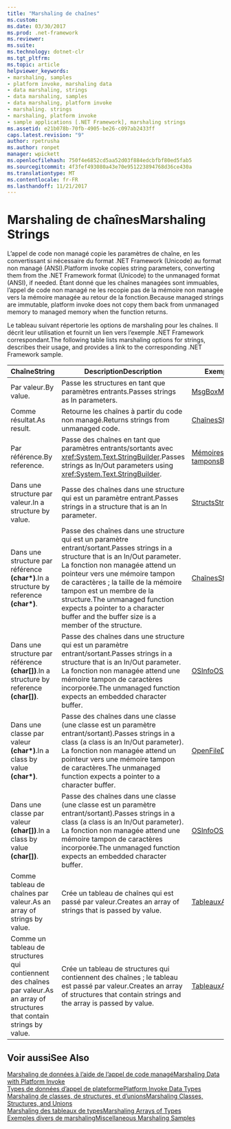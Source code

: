 ```yaml
---
title: "Marshaling de chaînes"
ms.custom: 
ms.date: 03/30/2017
ms.prod: .net-framework
ms.reviewer: 
ms.suite: 
ms.technology: dotnet-clr
ms.tgt_pltfrm: 
ms.topic: article
helpviewer_keywords:
- marshaling, samples
- platform invoke, marshaling data
- data marshaling, strings
- data marshaling, samples
- data marshaling, platform invoke
- marshaling. strings
- marshaling, platform invoke
- sample applications [.NET Framework], marshaling strings
ms.assetid: e21b078b-70fb-4905-be26-c097ab2433ff
caps.latest.revision: "9"
author: rpetrusha
ms.author: ronpet
manager: wpickett
ms.openlocfilehash: 750f4e6852cd5aa52d03f884edcbfbf80ed5fab5
ms.sourcegitcommit: 4f3fef493080a43e70e951223894768d36ce430a
ms.translationtype: MT
ms.contentlocale: fr-FR
ms.lasthandoff: 11/21/2017
---
```

# <a name="marshaling-strings"></a><span data-ttu-id="55594-102">Marshaling de chaînes</span><span class="sxs-lookup"><span data-stu-id="55594-102">Marshaling Strings</span></span>
<span data-ttu-id="55594-103">L’appel de code non managé copie les paramètres de chaîne, en les convertissant si nécessaire du format .NET Framework (Unicode) au format non managé (ANSI).</span><span class="sxs-lookup"><span data-stu-id="55594-103">Platform invoke copies string parameters, converting them from the .NET Framework format (Unicode) to the unmanaged format (ANSI), if needed.</span></span> <span data-ttu-id="55594-104">Étant donné que les chaînes managées sont immuables, l’appel de code non managé ne les recopie pas de la mémoire non managée vers la mémoire managée au retour de la fonction.</span><span class="sxs-lookup"><span data-stu-id="55594-104">Because managed strings are immutable, platform invoke does not copy them back from unmanaged memory to managed memory when the function returns.</span></span>  
  
 <span data-ttu-id="55594-105">Le tableau suivant répertorie les options de marshaling pour les chaînes. Il décrit leur utilisation et fournit un lien vers l’exemple .NET Framework correspondant.</span><span class="sxs-lookup"><span data-stu-id="55594-105">The following table lists marshaling options for strings, describes their usage, and provides a link to the corresponding .NET Framework sample.</span></span>  
  
|<span data-ttu-id="55594-106">Chaîne</span><span class="sxs-lookup"><span data-stu-id="55594-106">String</span></span>|<span data-ttu-id="55594-107">Description</span><span class="sxs-lookup"><span data-stu-id="55594-107">Description</span></span>|<span data-ttu-id="55594-108">Exemple</span><span class="sxs-lookup"><span data-stu-id="55594-108">Sample</span></span>|  
|------------|-----------------|------------|  
|<span data-ttu-id="55594-109">Par valeur.</span><span class="sxs-lookup"><span data-stu-id="55594-109">By value.</span></span>|<span data-ttu-id="55594-110">Passe les structures en tant que paramètres entrants.</span><span class="sxs-lookup"><span data-stu-id="55594-110">Passes strings as In parameters.</span></span>|[<span data-ttu-id="55594-111">MsgBox</span><span class="sxs-lookup"><span data-stu-id="55594-111">MsgBox</span></span>](../../../docs/framework/interop/msgbox-sample.md)|  
|<span data-ttu-id="55594-112">Comme résultat.</span><span class="sxs-lookup"><span data-stu-id="55594-112">As result.</span></span>|<span data-ttu-id="55594-113">Retourne les chaînes à partir du code non managé.</span><span class="sxs-lookup"><span data-stu-id="55594-113">Returns strings from unmanaged code.</span></span>|[<span data-ttu-id="55594-114">Chaînes</span><span class="sxs-lookup"><span data-stu-id="55594-114">Strings</span></span>](http://msdn.microsoft.com/en-us/be9e82a3-dc95-4aaa-9396-61b66e467e02)|  
|<span data-ttu-id="55594-115">Par référence.</span><span class="sxs-lookup"><span data-stu-id="55594-115">By reference.</span></span>|<span data-ttu-id="55594-116">Passe des chaînes en tant que paramètres entrants/sortants avec <xref:System.Text.StringBuilder>.</span><span class="sxs-lookup"><span data-stu-id="55594-116">Passes strings as In/Out parameters using <xref:System.Text.StringBuilder>.</span></span>|[<span data-ttu-id="55594-117">Mémoires tampons</span><span class="sxs-lookup"><span data-stu-id="55594-117">Buffers</span></span>](http://msdn.microsoft.com/en-us/e30d36e8-d7c4-4936-916a-8fdbe4d9ffd5)|  
|<span data-ttu-id="55594-118">Dans une structure par valeur.</span><span class="sxs-lookup"><span data-stu-id="55594-118">In a structure by value.</span></span>|<span data-ttu-id="55594-119">Passe des chaînes dans une structure qui est un paramètre entrant.</span><span class="sxs-lookup"><span data-stu-id="55594-119">Passes strings in a structure that is an In parameter.</span></span>|[<span data-ttu-id="55594-120">Structs</span><span class="sxs-lookup"><span data-stu-id="55594-120">Structs</span></span>](http://msdn.microsoft.com/en-us/96a62265-dcf9-4608-bc0a-1f762ab9f48e)|  
|<span data-ttu-id="55594-121">Dans une structure par référence **(char\*)**.</span><span class="sxs-lookup"><span data-stu-id="55594-121">In a structure by reference **(char\*)**.</span></span>|<span data-ttu-id="55594-122">Passe des chaînes dans une structure qui est un paramètre entrant/sortant.</span><span class="sxs-lookup"><span data-stu-id="55594-122">Passes strings in a structure that is an In/Out parameter.</span></span> <span data-ttu-id="55594-123">La fonction non managée attend un pointeur vers une mémoire tampon de caractères ; la taille de la mémoire tampon est un membre de la structure.</span><span class="sxs-lookup"><span data-stu-id="55594-123">The unmanaged function expects a pointer to a character buffer and the buffer size is a member of the structure.</span></span>|[<span data-ttu-id="55594-124">Chaînes</span><span class="sxs-lookup"><span data-stu-id="55594-124">Strings</span></span>](http://msdn.microsoft.com/en-us/be9e82a3-dc95-4aaa-9396-61b66e467e02)|  
|<span data-ttu-id="55594-125">Dans une structure par référence **(char[])**.</span><span class="sxs-lookup"><span data-stu-id="55594-125">In a structure by reference **(char[])**.</span></span>|<span data-ttu-id="55594-126">Passe des chaînes dans une structure qui est un paramètre entrant/sortant.</span><span class="sxs-lookup"><span data-stu-id="55594-126">Passes strings in a structure that is an In/Out parameter.</span></span> <span data-ttu-id="55594-127">La fonction non managée attend une mémoire tampon de caractères incorporée.</span><span class="sxs-lookup"><span data-stu-id="55594-127">The unmanaged function expects an embedded character buffer.</span></span>|[<span data-ttu-id="55594-128">OSInfo</span><span class="sxs-lookup"><span data-stu-id="55594-128">OSInfo</span></span>](http://msdn.microsoft.com/en-us/69d89067-507b-41fe-859d-30bf3ff29455)|  
|<span data-ttu-id="55594-129">Dans une classe par valeur **(char\*)**.</span><span class="sxs-lookup"><span data-stu-id="55594-129">In a class by value **(char\*)**.</span></span>|<span data-ttu-id="55594-130">Passe des chaînes dans une classe (une classe est un paramètre entrant/sortant).</span><span class="sxs-lookup"><span data-stu-id="55594-130">Passes strings in a class (a class is an In/Out parameter).</span></span> <span data-ttu-id="55594-131">La fonction non managée attend un pointeur vers une mémoire tampon de caractères.</span><span class="sxs-lookup"><span data-stu-id="55594-131">The unmanaged function expects a pointer to a character buffer.</span></span>|[<span data-ttu-id="55594-132">OpenFileDlg</span><span class="sxs-lookup"><span data-stu-id="55594-132">OpenFileDlg</span></span>](http://msdn.microsoft.com/en-us/b7dea792-cb92-4baf-ac7b-6a24803e6c75)|  
|<span data-ttu-id="55594-133">Dans une classe par valeur **(char[])**.</span><span class="sxs-lookup"><span data-stu-id="55594-133">In a class by value **(char[])**.</span></span>|<span data-ttu-id="55594-134">Passe des chaînes dans une classe (une classe est un paramètre entrant/sortant).</span><span class="sxs-lookup"><span data-stu-id="55594-134">Passes strings in a class (a class is an In/Out parameter).</span></span> <span data-ttu-id="55594-135">La fonction non managée attend une mémoire tampon de caractères incorporée.</span><span class="sxs-lookup"><span data-stu-id="55594-135">The unmanaged function expects an embedded character buffer.</span></span>|[<span data-ttu-id="55594-136">OSInfo</span><span class="sxs-lookup"><span data-stu-id="55594-136">OSInfo</span></span>](http://msdn.microsoft.com/en-us/69d89067-507b-41fe-859d-30bf3ff29455)|  
|<span data-ttu-id="55594-137">Comme tableau de chaînes par valeur.</span><span class="sxs-lookup"><span data-stu-id="55594-137">As an array of strings by value.</span></span>|<span data-ttu-id="55594-138">Crée un tableau de chaînes qui est passé par valeur.</span><span class="sxs-lookup"><span data-stu-id="55594-138">Creates an array of strings that is passed by value.</span></span>|[<span data-ttu-id="55594-139">Tableaux</span><span class="sxs-lookup"><span data-stu-id="55594-139">Arrays</span></span>](../../../docs/framework/interop/marshaling-different-types-of-arrays.md)|  
|<span data-ttu-id="55594-140">Comme un tableau de structures qui contiennent des chaînes par valeur.</span><span class="sxs-lookup"><span data-stu-id="55594-140">As an array of structures that contain strings by value.</span></span>|<span data-ttu-id="55594-141">Crée un tableau de structures qui contiennent des chaînes ; le tableau est passé par valeur.</span><span class="sxs-lookup"><span data-stu-id="55594-141">Creates an array of structures that contain strings and the array is passed by value.</span></span>|[<span data-ttu-id="55594-142">Tableaux</span><span class="sxs-lookup"><span data-stu-id="55594-142">Arrays</span></span>](../../../docs/framework/interop/marshaling-different-types-of-arrays.md)|  
  
## <a name="see-also"></a><span data-ttu-id="55594-143">Voir aussi</span><span class="sxs-lookup"><span data-stu-id="55594-143">See Also</span></span>  
 [<span data-ttu-id="55594-144">Marshaling de données à l’aide de l’appel de code managé</span><span class="sxs-lookup"><span data-stu-id="55594-144">Marshaling Data with Platform Invoke</span></span>](../../../docs/framework/interop/marshaling-data-with-platform-invoke.md)  
 [<span data-ttu-id="55594-145">Types de données d’appel de plateforme</span><span class="sxs-lookup"><span data-stu-id="55594-145">Platform Invoke Data Types</span></span>](http://msdn.microsoft.com/en-us/16014d9f-d6bd-481e-83f0-df11377c550f)  
 [<span data-ttu-id="55594-146">Marshaling de classes, de structures, et d’unions</span><span class="sxs-lookup"><span data-stu-id="55594-146">Marshaling Classes, Structures, and Unions</span></span>](../../../docs/framework/interop/marshaling-classes-structures-and-unions.md)  
 [<span data-ttu-id="55594-147">Marshaling des tableaux de types</span><span class="sxs-lookup"><span data-stu-id="55594-147">Marshaling Arrays of Types</span></span>](http://msdn.microsoft.com/en-us/049b1c1b-228f-4445-88ec-91bc7fd4b1e8)  
 [<span data-ttu-id="55594-148">Exemples divers de marshaling</span><span class="sxs-lookup"><span data-stu-id="55594-148">Miscellaneous Marshaling Samples</span></span>](http://msdn.microsoft.com/en-us/a915c948-54e9-4d0f-a525-95a77fd8ed70)
